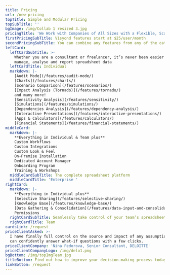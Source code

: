 ```yaml
---
title: Pricing
url: /new-pricing
topTitle: Simple and Modular Pricing
topSubTitle: ''
bgImage: /img/Collab 1 resized 3.jpg
pricingTitle: 'We Work with Companies of All Sizes with a Flexible, Scalable Solution'
firstPricingSubTitle: Visyond features start at $25/user/month
secondPricingSubTitle: You can combine any features from any of the categories below
leftCard:
  leftCardSubTitle: >-
    Whether you are a consultant or freelancer, it’s never been easier to
    manage, analyse and report spreadsheet data
  leftCardTitle: Individual
  markdown: |-
    [Audit Mode](/features/audit-mode/)
    [Charts](/features/charts/)
    [Scenario Comparison](/features/scenarios/)
    [Impact Analysis (Tornado)](/features/tornado/)
    and many more!
    [Sensitivity Analysis](/features/sensitivity/)
    [Simulations](/features/simulations/)
    [Dependencies Analysis](/features/dependency-analysis/)
    [Interactive Presentations](/features/interactive-presentations/)
    [Apps & Calculators](/features/calculators/)
    [Financial Statements](/features/financial-statements/)
middleCard:
  markdown: |-
    **Everything in Individual & Team plus**
    Custom Workflows
    Custom Integrations
    Custom Look & Feel
    On-Premise Installation
    Dedicated Account Manager
    Onboarding Program
    Training & Workshops
  middleCardSubTitle: The complete spreadsheet platform
  middleCardTitle: 'Enterprise '
rightCard:
  markdown: |-
    **Everything in Individual plus**
    [Selective Sharing](/features/selective-sharing/)
    [Knowledge Base](/features/knowledge-base/)
    [Data Gathering & Consolidation](/features/data-input-and-consolidation/)
    Permissions
  rightCardSubTitle: Seamlessly take control of your team’s spreadsheet tasks and workflow
  rightCardTitle: Team
cardsLink: /request
priceClientAsked: >-
  I have finally full control on the source and impact of any assumptions, and
  can confidently answer what-if questions with a few clicks.
priceClientCompany: 'Nina Fedorova, Senior Consultant, DELOITTE'
priceClientCompanyLogo: /img/delo1.png
bgBottom: /img/topImgTeam.jpg
titleBottom: Find out how to improve your decision-making process today
linkBottom: /request
---
```


